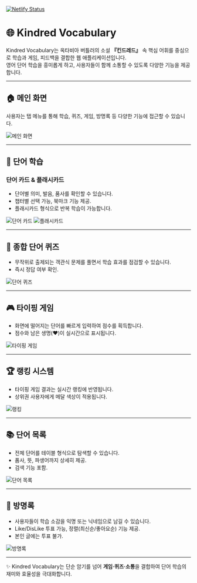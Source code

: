 [![Netlify Status](https://api.netlify.com/api/v1/badges/911d4bcb-39b7-4139-9b6b-71a41bb5e9ea/deploy-status)](https://app.netlify.com/projects/melodic-daifuku-7dd0e1/deploys)

# 🌐 Kindred Vocabulary

Kindred Vocabulary는 옥타비아 버틀러의 소설 **『킨드레드』** 속 핵심 어휘를 중심으로 학습과 게임, 피드백을 결합한 웹 애플리케이션입니다.  
영어 단어 학습을 흥미롭게 하고, 사용자들이 함께 소통할 수 있도록 다양한 기능을 제공합니다.

---

## 🏠 메인 화면
사용자는 탭 메뉴를 통해 학습, 퀴즈, 게임, 방명록 등 다양한 기능에 접근할 수 있습니다.

![메인 화면](docs/main.png)

---

## 📖 단어 학습
### 단어 카드 & 플래시카드
- 단어별 의미, 발음, 품사를 확인할 수 있습니다.
- 챕터별 선택 가능, 북마크 기능 제공.
- 플래시카드 형식으로 반복 학습이 가능합니다.

![단어 카드](docs/voca.png)
![플래시카드](docs/flashcard.png)

---

## 📝 종합 단어 퀴즈
- 무작위로 출제되는 객관식 문제를 풀면서 학습 효과를 점검할 수 있습니다.
- 즉시 정답 여부 확인.

![단어 퀴즈](docs/quiz.png)

---

## 🎮 타이핑 게임
- 화면에 떨어지는 단어를 빠르게 입력하여 점수를 획득합니다.
- 점수와 남은 생명(❤️)이 실시간으로 표시됩니다.

![타이핑 게임](docs/vocagame.png)

---

## 🏆 랭킹 시스템
- 타이핑 게임 결과는 실시간 랭킹에 반영됩니다.
- 상위권 사용자에게 메달 색상이 적용됩니다.

![랭킹](docs/ranking.png)

---

## 📚 단어 목록
- 전체 단어를 테이블 형식으로 탐색할 수 있습니다.
- 품사, 뜻, 파생어까지 상세히 제공.
- 검색 기능 포함.

![단어 목록](docs/words.png)

---

## 💬 방명록
- 사용자들이 학습 소감을 익명 또는 닉네임으로 남길 수 있습니다.
- Like/DisLike 투표 가능, 정렬(최신순/좋아요순) 기능 제공.
- 본인 글에는 투표 불가.

![방명록](docs/guestbook.png)



---

✨ Kindred Vocabulary는 단순 암기를 넘어 **게임·퀴즈·소통**을 결합하여 단어 학습의 재미와 효율성을 극대화합니다.
